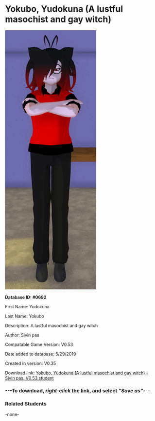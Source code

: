 # Yokubo, Yudokuna (A lustful masochist and gay witch)

<img src="../../Files/Images/Yokubo, Yudokuna (A lustful masochist and gay witch).png" title="Yokubo, Yudokuna (A lustful masochist and gay witch) - Sivin pas, V0.53">

**Database ID: #0692**

First Name: Yudokuna

Last Name: Yokubo

Description: A lustful masochist and gay witch

Author: Sivin pas

Compatable Game Version: V0.53

Date added to database: 5/29/2019

Created in version: V0.35

Download link: <a href="https://raw.githubusercontent.com/Arbiter1223/Daigaku-Gurashi-Custom-Students/master/Files/Student%20Files/Yokubo%2C%20Yudokuna%20(A%20lustful%20masochist%20and%20gay%20witch)%20-%20Sivin%20pas%2C%20V0.53.student">Yokubo, Yudokuna (A lustful masochist and gay witch) - Sivin pas, V0.53.student</a>

### ---**To download, _right-click_ the link, and select _"Save as"_**---

### Related Students

-none-
